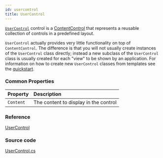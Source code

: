 ```yaml
---
id: usercontrol
title: UserControl
---
```


[`UserControl`](http://reference.avaloniaui.net/api/Avalonia.Controls/UserControl/) control is a [ContentControl](https://docs.avaloniaui.net/docs/controls/contentcontrol) that represents a reusable collection of controls in a predefined layout.

`UserControl` actually provides very little functionality on top of `ContentControl`. The difference is that you will not usually create instances of the `UserControl` class directly; instead a new subclass of the `UserControl` class is usually created for each "view" to be shown by an application. For information on how to create new `UserControl` classes from templates see the [quickstart](https://docs.avaloniaui.net/docs/getting-started/usercontrols).

### Common Properties <a id="common-properties"></a>

| Property | Description |
| :--- | :--- |
| `Content` | The content to display in the control |

### Reference <a id="reference"></a>

[UserControl](http://reference.avaloniaui.net/api/Avalonia.Controls/UserControl/)

### Source code <a id="source-code"></a>

[UserControl.cs](https://github.com/AvaloniaUI/Avalonia/blob/master/src/Avalonia.Controls/UserControl.cs)
